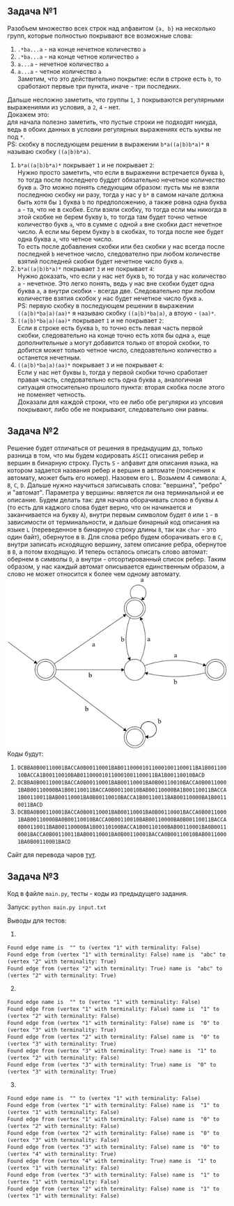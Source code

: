 ## Задача №1
Разобъем множество всех строк над алфавитом `{a, b}` на несколько групп, которые полностью покрывают все возможные слова:
1) `.*ba...a` - на конце нечетное количество `a`
2) `.*ba...a` - на конце четное количество `a`
3) `a...a` - нечетное количество `a`
4) `a...a` - четное количество `a`  
Заметим, что это действительно покрытие: если в строке есть `b`, то сработают первые три пункта, иначе - три последних.

Дальше несложно заметить, что группы `1`, `3` покрываются регулярными выражениями из условия, а `2`, `4` - нет.  
Докажем это:  
для начала полезно заметить, что пустые строки не подходят никуда, ведь в обоих данных в условии регулярных выражениях есть ьуквы не под `*`.  
PS: скобку в последующем решении в выражении `b*a((a|b)b*a)*` я называю скобку `((a|b)b*a)`.  
1) `b*a((a|b)b*a)*` покрывает `1` и не покрывает `2`:  
Нужно просто заметить, что если в выражеини встречается буква `b`, то тогда после последнего буддет обязательно нечетное количество букв `a`. Это можно понять следующим образом: пусть мы не взяли последнюю скобку ни разу, тогда у нас у `b*` в самом начале должна быть хотя бы `1` буква `b` по предположению, а также ровна одна буква `a` - та, что не в скобке. Если взяли скобку, то тогда если мы никогда в этой скобке не берем букву `b`, то тогда там будет точно четное количество букв `a`, что в сумме с одной `a` вне скобки даст нечетное число. А если мы берем букву `b` в скобках, то тогда после нее будет одна буква `a`, что четное число.  
То есть после добавления скобки или без скобки у нас всегда после последней `b` нечетное число, следователно при любом количестве взятий последней скобки будет нечетное число букв `a`.  
2) `b*a((a|b)b*a)*` покрывает `3` и не покрывает `4`:  
Нужно доказать, что если у нас нет букв `b`, то тогда у нас количество `a` - нечетное. Это легко понять, ведь у нас вне скобки будет одна буква `a`, а внутри скобки - всегда две. Следовательно при любом количестве взятия скобок у нас будет нечетное число букв `a`.  
PS: первую скобку в последующем решении в выражении `((a|b)*ba|a)(aa)*` я называю скобку `((a|b)*ba|a)`, а втоую - `(aa)*`.  
3) `((a|b)*ba|a)(aa)*` покрывает `1` и не покрывает `2`:  
Если в строке есть буква `b`, то точно есть левая часть первой скобки, следовательно на конце точно есть хотя бы одна `a`, еще дополнительные `a` могут добавится только от второй скобки, то добится может только четное число, следоавтельно количество `a` останется нечетным.  
4) `((a|b)*ba|a)(aa)*` покрывает `3` и не покрывает `4`:  
Если у нас нет буквы `b`, тогда у первой скобки точно сработает правая часть, следовательно есть одна буква `a`, аналогичная ситуация относительно прошлого пункта: вторая скобка после этого не поменяет четность.  
Доказали для каждой строки, что ее либо обе регулярки из улсовия покрывают, либо обе не покрывают, следовательно они равны.
## Задача №2
Решение будет отличаться от решения в предыдущим дз, только разница в том, что мы будем кодировать `ASCII` описания ребер и вершин в бинарную строку.
Пусть `S` - алфавит для описания языка, на котором задается названия ребер и вершин в автомате (пояснения к автомату, может быть его номер). Назовем его `L`. Возьмем 4 символа: `A`, `B`, `C`, `D`. Дальше нужно научиться записывать слова: "вершинa", "ребро" и "автомат". Параметра у вершины: является ли она терминальной и ее описание. Будем делать так: для начала оборачивать слово в буквы `A` (то есть для каджого слова будет верно, что он начинается и заканчивается на букву `A`), внутри первым символом будет `0` или `1` - в зависимости от терминальности, и дальше бинарный код описания на языке `L` (переведенное в бинарную строку длины `8`, так как `char` - это один байт), обернутое в `B`. Для слова ребро будем оборачивать его в `C`, внутри записать исходящую вершину, затем описание ребра, обернутое в `B`, а потом входящую. И теперь осталось описать слово автомат: обернем в символы `D`, а внутри - отсортированный список ребер. Таким образом, у нас каждый автомат описывается единственным образом, а слово не может относится к более чем одному автомату.
![](01.jpg)
Коды будут:
1) `DCBBA0B00110001BACCA0B00110001BAB011000010110001001100011BA1B00110010BACCA1B00110010BAB011000010110001001100011BA1B00110010BACD`
2) `DCBBA0B00110001BACCA0B00110001BAB00110001BA0B00110010BACCA0B00110001BAB00110000BA1B00110011BACCA0B00110010BAB00110000BA1B00110011BACCA1B00110011BAB00110001BA0B00110010BACCA1B00110011BAB00110000BA1B00110011BACD`
3) `DCBBA0B00110001BACCA0B00110001BAB00110001BA0B00110001BACCA0B00110001BAB00110000BA0B00110010BACCA0B00110010BAB00110000BA0B00110011BACCA0B00110011BAB00110000BA1B00110100BACCA1B00110100BAB00110001BA0B00110001BACCA0B00110011BAB00110001BA0B00110001BACCA0B00110010BAB00110001BA0B00110001BACD`


Сайт для перевода чаров [тут](https://www.rapidtables.com/convert/number/ascii-to-binary.html).
## Задача №3
Код в файле `main.py`, тесты - коды из предыдущего задания.

Запуск: `python main.py input.txt`

Выводы для тестов:

1)
```
Found edge name is  "" to (vertex "1" with terminality: False)
Found edge from (vertex "1" with terminality: False) name is  "abc" to (vertex "2" with terminality: True)
Found edge from (vertex "2" with terminality: True) name is  "abc" to (vertex "2" with terminality: True)
```
2)
```
Found edge name is  "" to (vertex "1" with terminality: False)
Found edge from (vertex "1" with terminality: False) name is  "1" to (vertex "2" with terminality: False)
Found edge from (vertex "1" with terminality: False) name is  "0" to (vertex "3" with terminality: True)
Found edge from (vertex "2" with terminality: False) name is  "0" to (vertex "3" with terminality: True)
Found edge from (vertex "3" with terminality: True) name is  "1" to (vertex "2" with terminality: False)
Found edge from (vertex "3" with terminality: True) name is  "0" to (vertex "3" with terminality: True)
```
3)
```
Found edge name is  "" to (vertex "1" with terminality: False)
Found edge from (vertex "1" with terminality: False) name is  "1" to (vertex "1" with terminality: False)
Found edge from (vertex "1" with terminality: False) name is  "0" to (vertex "2" with terminality: False)
Found edge from (vertex "2" with terminality: False) name is  "0" to (vertex "3" with terminality: False)
Found edge from (vertex "3" with terminality: False) name is  "0" to (vertex "4" with terminality: True)
Found edge from (vertex "4" with terminality: True) name is  "1" to (vertex "1" with terminality: False)
Found edge from (vertex "3" with terminality: False) name is  "1" to (vertex "1" with terminality: False)
Found edge from (vertex "2" with terminality: False) name is  "1" to (vertex "1" with terminality: False)
```
